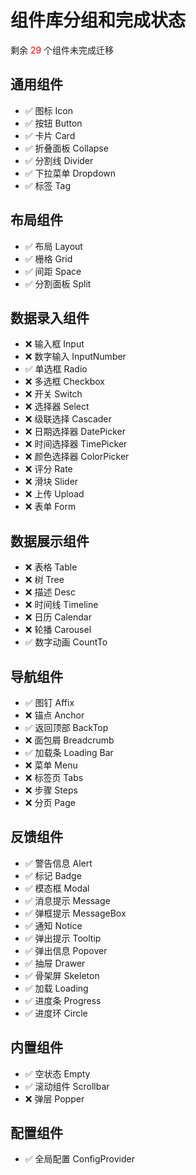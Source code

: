 # 组件库分组和完成状态

剩余 <span style="color:red">29</span> 个组件未完成迁移

## 通用组件

- ✅ 图标 Icon
- ✅ 按钮 Button
- ✅ 卡片 Card
- ✅ 折叠面板 Collapse
- ✅ 分割线 Divider
- ✅ 下拉菜单 Dropdown
- ✅ 标签 Tag

## 布局组件

- ✅ 布局 Layout
- ✅ 栅格 Grid
- ✅ 间距 Space
- ✅ 分割面板 Split

## 数据录入组件

- ❌ 输入框 Input
- ❌ 数字输入 InputNumber
- ✅ 单选框 Radio
- ❌ 多选框 Checkbox
- ❌ 开关 Switch
- ❌ 选择器 Select
- ❌ 级联选择 Cascader
- ❌ 日期选择器 DatePicker
- ❌ 时间选择器 TimePicker
- ❌ 颜色选择器 ColorPicker
- ❌ 评分 Rate
- ❌ 滑块 Slider
- ❌ 上传 Upload
- ❌ 表单 Form

## 数据展示组件

- ❌ 表格 Table
- ❌ 树 Tree
- ❌ 描述 Desc
- ❌ 时间线 Timeline
- ❌ 日历 Calendar
- ❌ 轮播 Carousel
- ✅ 数字动画 CountTo

## 导航组件

- ✅ 图钉 Affix
- ❌ 锚点 Anchor
- ✅ 返回顶部 BackTop
- ❌ 面包屑 Breadcrumb
- ✅ 加载条 Loading Bar
- ❌ 菜单 Menu
- ❌ 标签页 Tabs
- ❌ 步骤 Steps
- ❌ 分页 Page

## 反馈组件

- ✅ 警告信息 Alert
- ✅ 标记 Badge
- ✅ 模态框 Modal
- ✅ 消息提示 Message
- ✅ 弹框提示 MessageBox
- ✅ 通知 Notice
- ✅ 弹出提示 Tooltip
- ✅ 弹出信息 Popover
- ✅ 抽屉 Drawer
- ✅ 骨架屏 Skeleton
- ✅ 加载 Loading
- ✅ 进度条 Progress
- ✅ 进度环 Circle

## 内置组件

- ✅ 空状态 Empty
- ✅ 滚动组件 Scrollbar
- ❌ 弹层 Popper

## 配置组件

- ✅ 全局配置 ConfigProvider
